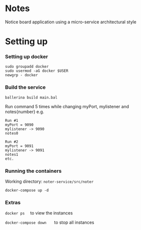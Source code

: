# Notes
Notice board application using a micro-service architectural style
# Setting up
### Setting up docker
```sudo apt install docker.io docker-compose
sudo groupadd docker
sudo usermod -aG docker $USER
newgrp - docker
```

### Build the service
``` ballerina build main.bal ```

Run command 5 times while changing myPort, mylistener and notes{number}
e.g.
```
Run #1
myPort = 9090
mylistener -> 9090
notes0

Run #2
myPort = 9091
mylistener -> 9091
notes1
etc.
```
### Running the containers
Working directory: ```noter-service/src/noter```

```docker-compose up -d```

### Extras
```docker ps  ``` to view the instances

```docker-compose down   ``` to stop all instances